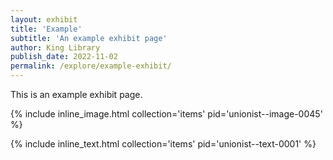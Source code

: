```yaml
---
layout: exhibit
title: 'Example'
subtitle: 'An example exhibit page'
author: King Library
publish_date: 2022-11-02
permalink: /explore/example-exhibit/
---
```


This is an example exhibit page.

{% include inline_image.html collection='items' pid='unionist--image-0045' %}

{% include inline_text.html collection='items' pid='unionist--text-0001' %}
